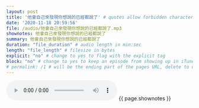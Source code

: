 ```yaml
---
layout: post
title: '他會自己來發現你想說的已經都說了' # quotes allow forbidden characters like the colon
date: '2020-11-18 20:59:56'
file: /audio/他會自己來發現你想說的已經都說了.mp3
shownotes: 他會自己來發現你想說的已經都說了
summary: 他會自己來發現你想說的已經都說了
duration: "file_duration" # audio length in min:sec
length: "file_length" # filesize in bytes
explicit: "no" # change to yes to flag with the explicit tag
block: "no" # change to yes to keep an episode from showing up in iTunes
# permalink: /1 # will be the ending part of the pages URL, delete to default to the title
---
```


<audio controls>
<source src="{{site.url}}{{site.baseurl}}{{ page.file }}" type="audio/x-mp3">
Your browser does not support the audio element.
</audio>
{{ page.shownotes }}
